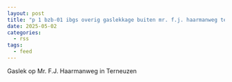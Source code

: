 ```yaml
---
layout: post
title: "p 1 bzb-01 ibgs overig gaslekkage buiten mr. f.j. haarmanweg terneuzen 196695 196660"
date: 2025-05-02
categories: 
  - rss
tags: 
  - feed
---
```


Gaslek op Mr. F.J. Haarmanweg in Terneuzen
